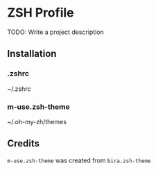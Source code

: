 # ZSH Profile

TODO: Write a project description

## Installation

### .zshrc
~/.zshrc

### m-use.zsh-theme
~/.oh-my-zh/themes

## Credits

`m-use.zsh-theme` was created from `bira.zsh-theme`